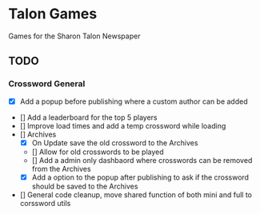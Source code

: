 # Talon Games

Games for the Sharon Talon Newspaper

## TODO

### Crossword General

- [x] Add a popup before publishing where a custom author can be added
- [] Add a leaderboard for the top 5 players
- [] Improve load times and add a temp crossword while loading
- [] Archives
  - [x] On Update save the old crossword to the Archives
  - [] Allow for old crosswords to be played
  - [] Add a admin only dashbaord where crosswords can be removed from the Archives
  - [x] Add a option to the popup after publishing to ask if the crossword should be saved to the Archives
- [] General code cleanup, move shared function of both mini and full to corssword utils

